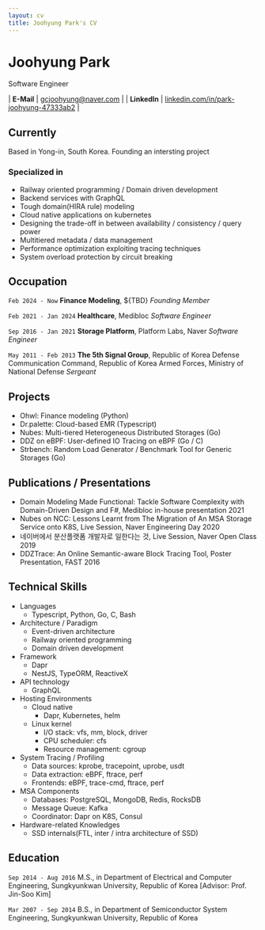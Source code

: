 ```yaml
---
layout: cv
title: Joohyung Park's CV
---
```


# Joohyung Park
Software Engineer

| __E-Mail__ | [gcjoohyung@naver.com](gcjoohyung@naver.com) |
| __LinkedIn__ | [linkedin.com/in/park-joohyung-47333ab2](https://www.linkedin.com/in/park-joohyung-47333ab2) |

## Currently

Based in Yong-in, South Korea. Founding an intersting project


### Specialized in

- Railway oriented programming / Domain driven development
- Backend services with GraphQL
- Tough domain(HIRA rule) modeling
- Cloud native applications on kubernetes
- Designing the trade-off in between availability / consistency / query power
- Multitiered metadata / data management
- Performance optimization exploiting tracing techniques
- System overload protection by circuit breaking


## Occupation

`Feb 2024 - Now`
__Finance Modeling__, ${TBD}
_Founding Member_

`Feb 2021 - Jan 2024`
__Healthcare__, Medibloc
_Software Engineer_

`Sep 2016 - Jan 2021`
__Storage Platform__, Platform Labs, Naver
_Software Engineer_

`May 2011 - Feb 2013`
__The 5th Signal Group__, Republic of Korea Defense Communication Command, Republic of Korea Armed Forces, Ministry of National Defense
_Sergeant_

## Projects

- Ohwl: Finance modeling (Python)
- Dr.palette: Cloud-based EMR (Typescript)
- Nubes: Multi-tiered Heterogeneous Distributed Storages (Go)
- DDZ on eBPF: User-defined IO Tracing on eBPF (Go / C)
- Strbench: Random Load Generator / Benchmark Tool for Generic Storages (Go)


## Publications / Presentations

- Domain Modeling Made Functional: Tackle Software Complexity with Domain-Driven Design and F#, Medibloc in-house presentation 2021
- Nubes on NCC: Lessons Learnt from The Migration of An MSA Storage Service onto K8S, Live Session, Naver Engineering Day 2020
- 네이버에서 분산플랫폼 개발자로 일한다는 것, Live Session, Naver Open Class 2019
- DDZTrace: An Online Semantic-aware Block Tracing Tool, Poster Presentation, FAST 2016

## Technical Skills


- Languages
  - Typescript, Python, Go, C, Bash
- Architecture / Paradigm
  - Event-driven architecture
  - Railway oriented programming
  - Domain driven development
- Framework
  - Dapr
  - NestJS, TypeORM, ReactiveX
- API technology
  - GraphQL
- Hosting Environments
  - Cloud native
    - Dapr, Kubernetes, helm
  - Linux kernel
    - I/O stack: vfs, mm, block, driver
    - CPU scheduler: cfs
    - Resource management: cgroup
- System Tracing / Profiling
  - Data sources: kprobe, tracepoint, uprobe, usdt
  - Data extraction: eBPF, ftrace, perf
  - Frontends: eBPF, trace-cmd, ftrace, perf
- MSA Components
  - Databases: PostgreSQL, MongoDB, Redis, RocksDB
  - Message Queue: Kafka
  - Coordinator: Dapr on K8S, Consul
- Hardware-related Knowledges
  - SSD internals(FTL, inter / intra architecture of SSD)

## Education

`Sep 2014 - Aug 2016`
M.S., in Department of Electrical and Computer Engineering, Sungkyunkwan University, Republic of Korea [Advisor: Prof. Jin-Soo Kim]

`Mar 2007 - Sep 2014`
B.S., in Department of Semiconductor System Engineering, Sungkyunkwan University, Republic of Korea


